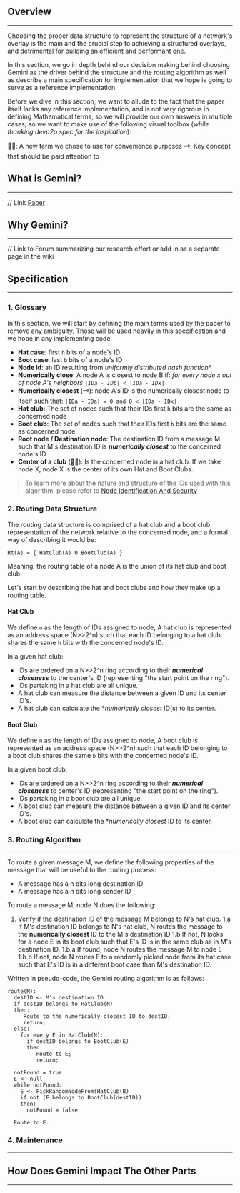 ## Overview
----
Choosing the proper data structure to represent the structure of a network's overlay is the main and the crucial step to achieving a structured overlays, and detrimental for building an efficient and performant one.

In this section, we go in depth behind our decision making behind choosing Gemini as the driver behind the structure and the routing algorithm as well as describe a main specification for implementation that we hope is going to serve as a reference implementation.

Before we dive in this section, we want to allude to the fact that the paper itself lacks any reference implementation, and is not very rigorous in defining Mathematical terms, so we will provide our own answers in multiple cases, so we want to make use of the following visual toolbox (_while thanking devp2p spec for the inspiration_):

✍🏻: A new term we chose to use for convenience purposes
🗝: Key concept that should be paid attention to


## What is Gemini?
----
// Link [Paper](https://link.springer.com/content/pdf/10.1007%2F978-3-540-24685-5_22.pdf)


## Why Gemini?
----
// Link to Forum summarizing our research effort or add in as a separate page in the wiki

## Specification
----

### 1. Glossary

In this section, we will start by defining the main terms used by the paper to remove any ambiguity. Those will be used heavily in this specification and we hope in any implementing code.

* **Hat case**: first `h` bits of a node's ID
* **Boot case**: last `b` bits of a node's ID
* **Node id**: an ID resulting from _uniformly distributed hash function*_ 
* **Numerically close**: A node A is closest to node B if: _for every node x out of node A's neighbors `|IDa - IDb| < |IDa - IDx|`_
* **Numerically closest** (🗝): node A's ID is the numerically closest node to itself such that: `|IDa - IDa| = 0 and 0 < |IDa - IDx|`
* **Hat club**: The set of nodes such that their IDs first `h` bits are the same as concerned node
* **Boot club**: The set of nodes such that their IDs first `b` bits are the same as concerned node
* **Root node / Destination node**: The destination ID from a message M such that M's destination ID is _**numerically closest**_ to the concerned node's ID
* **Center of a club** (✍🏻): Is the concerned node in a hat club. If we take node X, node X is the center of its own Hat and Boot Clubs.

> To learn more about the nature and structure of the IDs used with this algorithm, please refer to [Node Identification And Security](https://github.com/pokt-network/gemelos/wiki/Node-Identification-And-Security)

### 2. Routing Data Structure

The routing data structure is comprised of a hat club and a boot club representation of the network relative to the concerned node, and a formal way of describing it would be:

```
Rt(A) = { HatClub(A) U BootClub(A) }
```

Meaning, the routing table of a node A is the union of its hat club and boot club.

Let's start by describing the hat and boot clubs and how they make up a routing table.

#### Hat Club

We define `n` as the length of IDs assigned to node, A hat club is represented as an address space (N>>2^n) such that each ID belonging to a hat club shares the same `h` bits with the concerned node's ID.

In a given hat club:

  * IDs are ordered on a N>>2^n ring according to their _**numerical closeness**_ to the center's ID (representing "the start point on the ring").
  * IDs partaking in a hat club are all unique.
  * A hat club can measure the distance between a given ID and its center ID's.
  * A hat club can calculate the **numerically closest* ID(s) to its center.

#### Boot Club

We define `n` as the length of IDs assigned to node, A boot club is represented as an address space (N>>2^n) such that each ID belonging to a boot club shares the same `b` bits with the concerned node's ID.

In a given boot club:

  * IDs are ordered on a N>>2^n ring according to their _**numerical closeness**_ to center's ID (representing "the start point on the ring").
  * IDs partaking in a boot club are all unique.
  * A boot club can measure the distance between a given ID and its center ID's.
  * A boot club can calculate the **numerically closest* ID to its center.

### 3. Routing Algorithm
---

To route a given message M, we define the following properties of the message that will be useful to the routing process:

  * A message has a n bits long destination ID
  * A message has a n bits long sender ID

To route a message M, node N does the following:

  1. Verify if the destination ID of the message M belongs to N's hat club.
    1.a If M's destination ID belongs to N's hat club, N routes the message to the **numerically closest** ID to the M's destination ID
    1.b If not, N looks for a node E in its boot club such that E's ID is in the same club as in M's destination ID.
      1.b.a If found, node N routes the message M to node E
      1.b.b If not, node N routes E to a randomly picked node from its hat case such that E's ID is in a different boot case than M's destination ID.

Written in pseudo-code, the Gemini routing algorithm is as follows:
```
route(M):
  destID <- M's destination ID
  if destID belongs to HatClub(N)
  then:
     Route to the numerically closest ID to destID;
     return;
  else:
    for every E in HatClub(N):
      if destID belongs to BootClub(E)
      then:
         Route to E;
         return;
 
  notFound = true
  E <- null
  while notFound:
    E <- PickRandomNodeFrom(HatClub(B)
    if not (E belongs to BootClub(destID))
    then:
      notFound = false

  Route to E.
```

### 4. Maintenance
----

## How Does Gemini Impact The Other Parts
----

